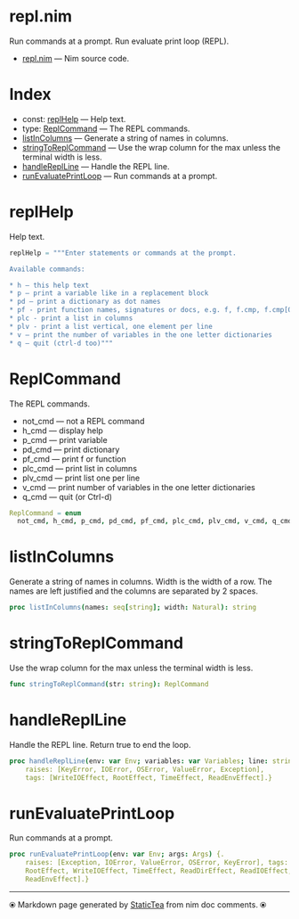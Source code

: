 # repl.nim

Run commands at a prompt.
Run evaluate print loop (REPL).


* [repl.nim](../../src/repl.nim) &mdash; Nim source code.
# Index

* const: [replHelp](#replhelp) &mdash; Help text.
* type: [ReplCommand](#replcommand) &mdash; The REPL commands.
* [listInColumns](#listincolumns) &mdash; Generate a string of names in columns.
* [stringToReplCommand](#stringtoreplcommand) &mdash; Use the wrap column for the max unless the terminal width is less.
* [handleReplLine](#handlereplline) &mdash; Handle the REPL line.
* [runEvaluatePrintLoop](#runevaluateprintloop) &mdash; Run commands at a prompt.

# replHelp

Help text.


~~~nim
replHelp = """Enter statements or commands at the prompt.

Available commands:

* h — this help text
* p — print a variable like in a replacement block
* pd — print a dictionary as dot names
* pf - print function names, signatures or docs, e.g. f, f.cmp, f.cmp[0]
* plc - print a list in columns
* plv - print a list vertical, one element per line
* v — print the number of variables in the one letter dictionaries
* q — quit (ctrl-d too)"""
~~~

# ReplCommand

The REPL commands.

* not_cmd — not a REPL command
* h_cmd — display help
* p_cmd — print variable
* pd_cmd — print dictionary
* pf_cmd — print f or function
* plc_cmd — print list in columns
* plv_cmd — print list one per line
* v_cmd — print number of variables in the one letter dictionaries
* q_cmd — quit (or Ctrl-d)


~~~nim
ReplCommand = enum
  not_cmd, h_cmd, p_cmd, pd_cmd, pf_cmd, plc_cmd, plv_cmd, v_cmd, q_cmd
~~~

# listInColumns

Generate a string of names in columns.  Width is the width of a
row. The names are left justified and the columns are separated
by 2 spaces.


~~~nim
proc listInColumns(names: seq[string]; width: Natural): string
~~~

# stringToReplCommand

Use the wrap column for the max unless the terminal width is less.


~~~nim
func stringToReplCommand(str: string): ReplCommand
~~~

# handleReplLine

Handle the REPL line. Return true to end the loop.


~~~nim
proc handleReplLine(env: var Env; variables: var Variables; line: string): bool {.
    raises: [KeyError, IOError, OSError, ValueError, Exception],
    tags: [WriteIOEffect, RootEffect, TimeEffect, ReadEnvEffect].}
~~~

# runEvaluatePrintLoop

Run commands at a prompt.


~~~nim
proc runEvaluatePrintLoop(env: var Env; args: Args) {.
    raises: [Exception, IOError, ValueError, OSError, KeyError], tags: [
    RootEffect, WriteIOEffect, TimeEffect, ReadDirEffect, ReadIOEffect,
    ReadEnvEffect].}
~~~


---
⦿ Markdown page generated by [StaticTea](https://github.com/flenniken/statictea/) from nim doc comments. ⦿
